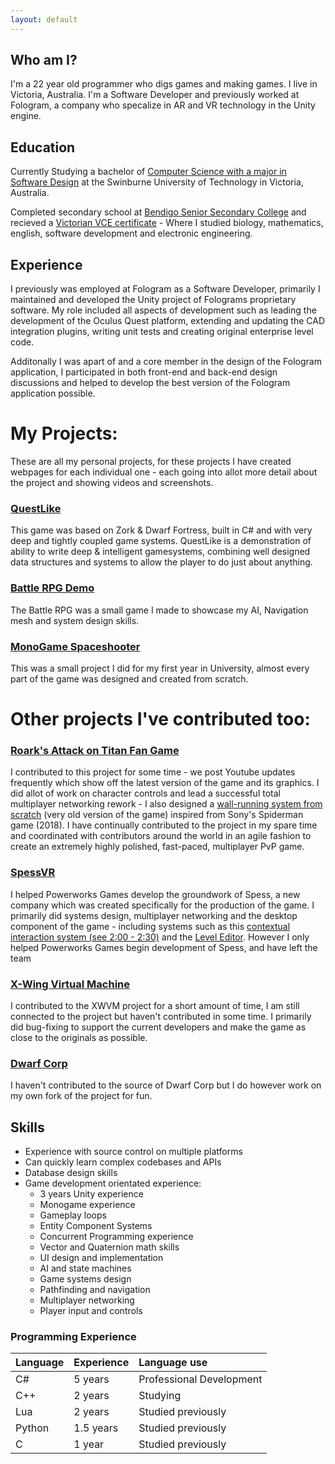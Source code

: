 ```yaml
---
layout: default
---
```


## Who am I?
I'm a 22 year old programmer who digs games and making games. I live in Victoria, Australia. I'm a Software Developer and previously worked at Fologram, a company who specalize in AR and VR technology in the Unity engine.

## Education
Currently Studying a bachelor of [Computer Science with a major in Software Design](https://www.swinburne.edu.au/study/course/bachelor-of-computer-science/) at the Swinburne University of Technology in Victoria, Australia.

Completed secondary school at [Bendigo Senior Secondary College](http://www.bssc.edu.au/) and recieved a [Victorian VCE certificate](https://en.wikipedia.org/wiki/Victorian_Certificate_of_Education) - Where I studied biology, mathematics, english, software development and electronic engineering.

## Experience
I previously was employed at Fologram as a Software Developer, primarily I maintained and developed the Unity project of Folograms proprietary software. My role included all aspects of development such as leading the development of the Oculus Quest platform, extending and updating the CAD integration plugins, writing unit tests and creating original enterprise level code.

Additonally I was apart of and a core member in the design of the Fologram application, I participated in both front-end and back-end design discussions and helped to develop the best version of the Fologram application possible.

# My Projects:
These are all my personal projects, for these projects I have created webpages for each individual one - each going into allot more detail about the project and showing videos and screenshots.

### [QuestLike](./zorkish.html)
This game was based on Zork & Dwarf Fortress, built in C# and with very deep and tightly coupled game systems. QuestLike is a demonstration of ability to write deep & intelligent gamesystems, combining well designed data structures and systems to allow the player to do just about anything.

### [Battle RPG Demo](./iso-rpg.html)
The Battle RPG was a small game I made to showcase my AI, Navigation mesh and system design skills.

### [MonoGame Spaceshooter](./spaceshooter.html)
This was a small project I did for my first year in University, almost every part of the game was designed and created from scratch.

# Other projects I've contributed too:

### [Roark's Attack on Titan Fan Game](https://gamejolt.com/games/roark-s-attack-on-titan-fan-game/201628)
I contributed to this project for some time - we post Youtube updates frequently which show off the latest version of the game and its graphics. I did allot of work on character controls and lead a successful total multiplayer networking rework - I also designed a [wall-running system from scratch](https://www.youtube.com/watch?v=KTR8pS9h9Bw) (very old version of the game) inspired from Sony's Spiderman game (2018). I have continually contributed to the project in my spare time and coordinated with contributors around the world in an agile fashion to create an extremely highly polished, fast-paced, multiplayer PvP game.

### [SpessVR](https://store.steampowered.com/app/898200/Spess/)
I helped Powerworks Games develop the groundwork of Spess, a new company which was created specifically for the production of the game. I primarily did systems design, multiplayer networking and the desktop component of the game - including systems such as this [contextual interaction system (see 2:00 - 2:30)](https://youtu.be/1TC-ozF7dWI?t=118) and the [Level Editor](https://www.youtube.com/watch?v=1TC-ozF7dWI). However I only helped Powerworks Games begin development of Spess, and have left the team

### [X-Wing Virtual Machine](https://www.moddb.com/mods/xwvm)
I contributed to the XWVM project for a short amount of time, I am still connected to the project but haven't contributed in some time. I primarily did bug-fixing to support the current developers and make the game as close to the originals as possible.

### [Dwarf Corp](https://github.com/Liam-Harrison/dwarfcorp)
I haven't contributed to the source of Dwarf Corp but I do however work on my own fork of the project for fun.

## Skills

- Experience with source control on multiple platforms
- Can quickly learn complex codebases and APIs
- Database design skills
- Game development orientated experience:
  - 3 years Unity experience
  - Monogame experience
  - Gameplay loops
  - Entity Component Systems
  - Concurrent Programming experience
  - Vector and Quaternion math skills
  - UI design and implementation
  - AI and state machines
  - Game systems design
  - Pathfinding and navigation
  - Multiplayer networking
  - Player input and controls

### Programming Experience

| Language     | Experience | Language use             |
|:-------------|:-----------|:-------------------------|
| C#           | 5 years    | Professional Development |
| C++          | 2 years    | Studying                 |
| Lua          | 2 years    | Studied previously       |
| Python       | 1.5 years  | Studied previously       |
| C            | 1 year     | Studied previously       |
